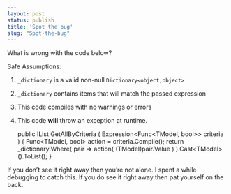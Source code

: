 ```yaml
---
layout: post
status: publish
title: 'Spot the bug'
slug: "Spot-the-bug"
---
```

What is wrong with the code below?
 
Safe Assumptions:

 1. `_dictionary` is a valid non-null `Dictionary<object,object>`
 2. `_dictionary` contains items that will match the passed expression
 3. This code compiles with no warnings or errors
 4. This code **will** throw an exception at runtime.
    
    public IList<TModel> GetAllByCriteria<TModel> ( Expression<Func&lt;TModel, bool>&gt; criteria )
    {
        Func&lt;TModel, bool&gt; action = criteria.Compile();
        return _dictionary.Where( pair =&gt; 
            action( (TModel)pair.Value ) ).Cast&lt;TModel&gt;().ToList();
    }
    

If you don’t see it right away then you’re not alone. I spent a while debugging to catch this. If you do see it right away then pat yourself on the back.
